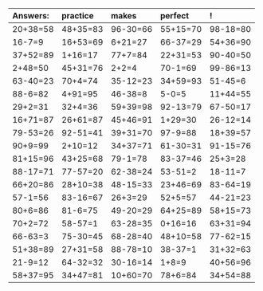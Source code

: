 | Answers: | practice | makes | perfect | ! |
| :--- | :--- | :--- | :--- | :--- |
| 20+38=58 | 48+35=83 | 96-30=66 | 55+15=70 | 98-18=80 | 
| 16-7=9 | 16+53=69 | 6+21=27 | 66-37=29 | 54+36=90 | 
| 37+52=89 | 1+16=17 | 77+7=84 | 22+31=53 | 90-40=50 | 
| 2+48=50 | 45+31=76 | 2+2=4 | 70-1=69 | 99-86=13 | 
| 63-40=23 | 70+4=74 | 35-12=23 | 34+59=93 | 51-45=6 | 
| 88-6=82 | 4+91=95 | 46-38=8 | 5-0=5 | 11+44=55 | 
| 29+2=31 | 32+4=36 | 59+39=98 | 92-13=79 | 67-50=17 | 
| 16+71=87 | 26+61=87 | 45+46=91 | 1+29=30 | 26-12=14 | 
| 79-53=26 | 92-51=41 | 39+31=70 | 97-9=88 | 18+39=57 | 
| 90+9=99 | 2+10=12 | 34+37=71 | 61-30=31 | 91-15=76 | 
| 81+15=96 | 43+25=68 | 79-1=78 | 83-37=46 | 25+3=28 | 
| 88-17=71 | 77-57=20 | 62-38=24 | 53-51=2 | 18-11=7 | 
| 66+20=86 | 28+10=38 | 48-15=33 | 23+46=69 | 83-64=19 | 
| 57-1=56 | 83-16=67 | 26+3=29 | 52+5=57 | 44-21=23 | 
| 80+6=86 | 81-6=75 | 49-20=29 | 64+25=89 | 58+15=73 | 
| 70+2=72 | 58-57=1 | 63-28=35 | 0+16=16 | 63+31=94 | 
| 66-63=3 | 75-30=45 | 68-28=40 | 48+10=58 | 77-62=15 | 
| 51+38=89 | 27+31=58 | 88-78=10 | 38-37=1 | 31+32=63 | 
| 21-9=12 | 64-32=32 | 30-16=14 | 1+8=9 | 40+56=96 | 
| 58+37=95 | 34+47=81 | 10+60=70 | 78+6=84 | 34+54=88 | 
